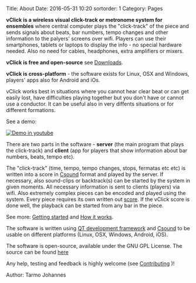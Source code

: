 Title: About
Date: 2016-05-31 10:20
sortorder: 1
Category: Pages

**vClick is a wireless visual click-track or metronome system for ensembles** where central computer plays  the "click-track" of the piece and sends signals about beats, bar numbers, tempo changes and other information to the palyers' screens over wifi. Players can use their smartphones, tablets or laptops to display the info - no special hardware needed. Also no need for cables, headphones, extra amplifiers or mixers.

**vClick is free and open-source** see [Downloads](downloads.html).


**vClick is cross-platform** - the software exists for Linux, OSX and Windows, players' apps also for Android and iOs. 


vClick works best in situations where you cannot hear clear beat or can get easily lost, have difficulties playing together but you don't have or cannot use a conductor.  It can be useful also in very diffents situations or for different formations. 

See a demo:

[![Demo in youtube](https://img.youtube.com/vi/-w_sGl_7SuQ/0.jpg)](https://www.youtube.com/watch?v=-w_sGl_7SuQ&t=36s)


There are two parts in the software -  **server** (the main program that plays the click-track) and **client** (app for players that show information about bar numbers, beats, tempo etc).

The  "click-track" (time, tempo, tempo changes, stops, fermatas etc etc) is written into a score in [Csound](http://csound.github.io/about.html) format and played by the server. If necessary, also sound-clips or backtrack(s) can be started by the system in given moments. All necessary information is sent to clients (players) via wifi. Also extremely complex pieces can be encoded and played using the system. Every piece requires its own written out [score](score-files.html).  If the vClick score is done well, the playback can be started from any bar in the piece.

See more: [Getting started](getting-started.html) and [How it works](how-it-works.html).

The software is written using [QT development framework](http://www.qt.io/) and [Csound](http://csound.github.io/) to be usable on different platforms (Linux, OSX, Windows, Android, iOS).

The software is open-source, available under the GNU GPL License. The source can be found [here](https://github.com/tarmoj/eclick)

Any help, testing and feedback is highly welcome (see [Contributing](contribute.html) )!

Author: Tarmo Johannes
